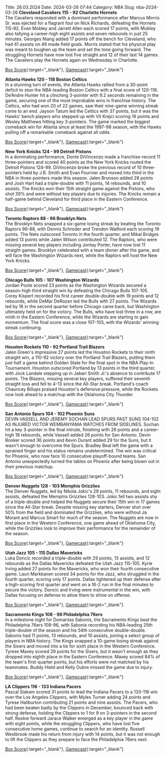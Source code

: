 Title: 26.03.2024
Date: 2024-03-26 07:44
Category: NBA 
Slug: nba-2024-03-26 
**Cleveland Cavaliers 115 - 92 Charlotte Hornets**  
The Cavaliers responded with a dominant performance after Marcus Morris Sr. was ejected for a flagrant foul on Nick Richards, defeating the Hornets 115-92. Evan Mobley and Jarrett Allen each scored 17 points, with Mobley also tallying a career-high eight assists and seven rebounds in just 25 minutes. Georges Niang added 17 points off the bench for Cleveland, who had 41 assists on 46 made field goals. Morris stated that his physical play was meant to toughen up the team and set the tone going forward. The struggling Hornets have now lost five straight and 12 of their last 14 games. The Cavaliers play the Hornets again on Wednesday in Charlotte. 

[Box Score](https://www.nba.com/game/cha-vs-cle-0022301033/box-score){:target="_blank"}, [Gamecast](https://www.nba.com/game/cha-vs-cle-0022301033){:target="_blank"}<br>

**Atlanta Hawks 120 - 118 Boston Celtics**  
In a stunning turn of events, the Atlanta Hawks rallied from a 30-point deficit to stun the NBA-leading Boston Celtics with a final score of 120-118. De’Andre Hunter hit a clinching 3-pointer with 9.2 seconds remaining in the game, securing one of the most improbable wins in franchise history. The Celtics, who had won 20 of 22 games, saw their nine-game winning streak come to an end. Jayson Tatum led the Celtics with 37 points, but it was the Hawks' bench players who stepped up with Vit Krejci scoring 16 points and Wesley Matthews hitting key 3-pointers. The game marked the biggest comeback win for Atlanta since at least the 1997-98 season, with the Hawks pulling off a remarkable comeback against all odds. 

[Box Score](https://www.nba.com/game/bos-vs-atl-0022301034/box-score){:target="_blank"}, [Gamecast](https://www.nba.com/game/bos-vs-atl-0022301034){:target="_blank"}<br>

**New York Knicks 124 - 99 Detroit Pistons**  
In a dominating performance, Donte DiVincenzo made a franchise-record 11 three-pointers and scored 40 points as the New York Knicks routed the Detroit Pistons 124-99. DiVincenzo broke the previous record of 10 three-pointers held by J.R. Smith and Evan Fournier and moved into third in the NBA in three-pointers made this season. Jalen Brunson added 28 points and Josh Hart had a triple-double with 11 points, 14 rebounds, and 10 assists. The Knicks won their 15th straight game against the Pistons, who shot 39% and were without key players due to injuries. The Knicks remain a half-game behind Cleveland for third place in the Eastern Conference. 

[Box Score](https://www.nba.com/game/det-vs-nyk-0022301035/box-score){:target="_blank"}, [Gamecast](https://www.nba.com/game/det-vs-nyk-0022301035){:target="_blank"}<br>

**Toronto Raptors 88 - 96 Brooklyn Nets**  
The Brooklyn Nets snapped a six-game losing streak by beating the Toronto Raptors 96-88, with Dennis Schroder and Trendon Watford each scoring 19 points. The Nets outscored Toronto in the fourth quarter, and Mikal Bridges added 13 points while Jalen Wilson contributed 12. The Raptors, who were missing several key players including Jontay Porter, have now lost 11 straight games. Brooklyn celebrated with a team dinner after the game, and will face the Washington Wizards next, while the Raptors will host the New York Knicks. 

[Box Score](https://www.nba.com/game/bkn-vs-tor-0022301036/box-score){:target="_blank"}, [Gamecast](https://www.nba.com/game/bkn-vs-tor-0022301036){:target="_blank"}<br>

**Chicago Bulls 105 - 107 Washington Wizards**  
Jordan Poole scored 23 points as the Washington Wizards secured a season-high third straight win by defeating the Chicago Bulls 107-105. Corey Kispert recorded his first career double-double with 19 points and 12 rebounds, while DeMar DeRozan led the Bulls with 27 points. The Wizards led by 16 in the second quarter before Chicago came back, but Washington ultimately held on for the victory. The Bulls, who have lost three in a row, are ninth in the Eastern Conference, while the Wizards are starting to gain momentum. The final score was a close 107-105, with the Wizards' winning streak continuing. 

[Box Score](https://www.nba.com/game/was-vs-chi-0022301037/box-score){:target="_blank"}, [Gamecast](https://www.nba.com/game/was-vs-chi-0022301037){:target="_blank"}<br>

**Houston Rockets 110 - 92 Portland Trail Blazers**  
Jalen Green's impressive 27 points led the Houston Rockets to their ninth straight win, a 110-92 victory over the Portland Trail Blazers, putting them just half a game behind Golden State for the final spot in the NBA Play-In Tournament. Houston outscored Portland by 13 points in the third quarter, with Jock Landale stepping up in Jabari Smith Jr.'s absence to contribute 17 points. The Blazers, missing several key players, suffered their seventh straight loss and fell to 4-13 since the All-Star break. Portland's coach Chauncey Billups praised Houston's defensive pressure, while the Rockets now look ahead to a matchup with the Oklahoma City Thunder. 

[Box Score](https://www.nba.com/game/por-vs-hou-0022301038/box-score){:target="_blank"}, [Gamecast](https://www.nba.com/game/por-vs-hou-0022301038){:target="_blank"}<br>

**San Antonio Spurs 104 - 102 Phoenix Suns**  
DEVIN VASSELL AND JEREMY SOCHAN LEAD SPURS PAST SUNS 104-102 AS INJURED VICTOR WEMBANYAMA WATCHES FROM SIDELINES. Sochan hit a key 3-pointer in the final minute, finishing with 26 points and a career-high 18 rebounds, while Vassell added 26 points for San Antonio. Devin Booker scored 36 points and Kevin Durant added 29 for the Suns, but it wasn't enough to overcome the Spurs. Bradley Beal left the game with a sprained finger and his status remains undetermined. The win was critical for Phoenix, who now face 10 consecutive playoff-bound teams. San Antonio unexpectedly turned the tables on Phoenix after being blown out in their previous matchup. 

[Box Score](https://www.nba.com/game/phx-vs-sas-0022301039/box-score){:target="_blank"}, [Gamecast](https://www.nba.com/game/phx-vs-sas-0022301039){:target="_blank"}<br>

**Denver Nuggets 128 - 103 Memphis Grizzlies**  
The Denver Nuggets, led by Nikola Jokic's 29 points, 11 rebounds, and eight assists, defeated the Memphis Grizzlies 128-103. Jokic fell two assists shy of a triple-double and helped the Nuggets secure their 15th win in 17 games since the All-Star break. Despite missing key starters, Denver shot over 50% from the field and dominated the Grizzlies, who were without Ja Morant and Marcus Smart for much of the season. The Nuggets are now in first place in the Western Conference, one game ahead of Oklahoma City, while the Grizzlies look to improve their performance for the remainder of the season. 

[Box Score](https://www.nba.com/game/mem-vs-den-0022301040/box-score){:target="_blank"}, [Gamecast](https://www.nba.com/game/mem-vs-den-0022301040){:target="_blank"}<br>

**Utah Jazz 105 - 115 Dallas Mavericks**  
Luka Doncic recorded a triple-double with 29 points, 13 assists, and 12 rebounds as the Dallas Mavericks defeated the Utah Jazz 115-105. Kyrie Irving added 27 points for the Mavericks, who won their fourth consecutive game. Lauri Markkanen scored 34 points for the Jazz, who struggled in the fourth quarter, scoring only 17 points. Dallas tightened up their defense after a high-scoring first quarter and went on a 16-2 run in the final minutes to secure the victory. Doncic and Irving were instrumental in the win, with Dallas focusing on defense to allow them to shine on offense. 

[Box Score](https://www.nba.com/game/dal-vs-uta-0022301041/box-score){:target="_blank"}, [Gamecast](https://www.nba.com/game/dal-vs-uta-0022301041){:target="_blank"}<br>

**Sacramento Kings 108 - 96 Philadelphia 76ers**  
In a milestone night for Domantas Sabonis, the Sacramento Kings beat the Philadelphia 76ers 108-96, with Sabonis recording his NBA-leading 25th triple-double of the season and his 54th consecutive double-double. Sabonis had 11 points, 13 rebounds, and 10 assists, joining a select group of players in NBA history. The Kings snapped a 10-game losing streak against the Sixers and moved into a tie for sixth place in the Western Conference. Tyrese Maxey scored 29 points for the Sixers, but it wasn't enough as they dropped into eighth place in the Eastern Conference. Maxey scored 84% of the team's first-quarter points, but his efforts were not matched by his teammates. Buddy Hield and Kelly Oubre missed the game due to injury. 

[Box Score](https://www.nba.com/game/phi-vs-sac-0022301042/box-score){:target="_blank"}, [Gamecast](https://www.nba.com/game/phi-vs-sac-0022301042){:target="_blank"}<br>

**LA Clippers 116 - 133 Indiana Pacers**  
Pascal Siakam scored 31 points to lead the Indiana Pacers to a 133-116 win over the Los Angeles Clippers, with Myles Turner adding 24 points and Tyrese Haliburton contributing 21 points and nine assists. The Pacers, who had been beaten badly by the Clippers in December, bounced back with strong defense, holding the Clippers to 1 for 9 on 3-pointers in the second half. Rookie forward Jarace Walker emerged as a key player in the game with eight points, while the struggling Clippers, who have lost five consecutive home games, continue to search for an identity. Russell Westbrook made his return from injury with 14 points, but it was not enough to lift the Clippers as they prepare to face the Philadelphia 76ers next. 

[Box Score](https://www.nba.com/game/ind-vs-lac-0022301043/box-score){:target="_blank"}, [Gamecast](https://www.nba.com/game/ind-vs-lac-0022301043){:target="_blank"}<br>

